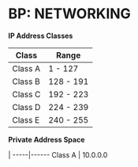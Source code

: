 # BP: NETWORKING

**IP Address Classes**


Class | Range
--------| ---------
Class A | 1 - 127
Class B | 128 - 191
Class C | 192 - 223
Class D | 224 - 239
Class E | 240 - 255

**Private Address Space**

 | 
-----|------
Class A | 10.0.0.0
